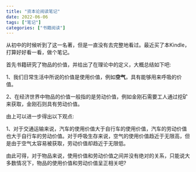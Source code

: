 ```yaml
---
title: "资本论阅读笔记"
date: 2022-06-06
tags: ["笔记"]
categories: ["书籍阅读"]
---
```


​	从初中的时候听到了这一名著，但是一直没有去完整地看过。最近买了本Kindle，打算好好看一看，做个笔记。

首先书籍研究了物品的价值，并给出了在理论中的定义，大概总结如下吧:

1、我们日常生活中所说的价值是使用价值，例如**空气**，具有能够用来呼吸的价值。

2、在经济世界中物品的价值一般指的是劳动价值，例如金刚石需要工人通过挖矿来获取，金刚石则具有劳动价值。

由上可以进一步得出以下观点:

1、对于交通运输来说，汽车的使用价值大于自行车的使用价值，汽车的劳动价值也大于自行车的劳动价值。对于呼吸生存来说，空气的使用价值趋近于无限高，但是由于空气太容易被获取，劳动价值却趋近于无限低。

由此可得，对于物品来说，使用价值和劳动价值之间并没有绝对的关系，只能说大多数情况下，物品的使用价值和劳动价值呈正相关吧?



